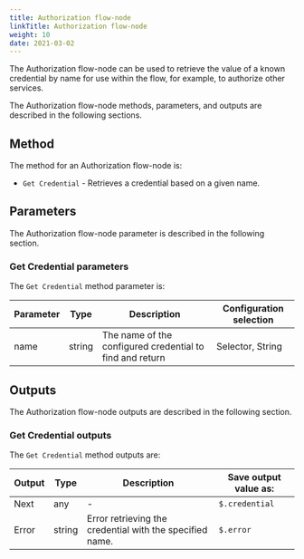 ```yaml
---
title: Authorization flow-node
linkTitle: Authorization flow-node
weight: 10
date: 2021-03-02
---
```


The Authorization flow-node can be used to retrieve the value of a known credential by name for use within the flow, for example, to authorize other services.

The Authorization flow-node methods, parameters, and outputs are described in the following sections.

## Method

The method for an Authorization flow-node is:

* `Get Credential` - Retrieves a credential based on a given name.

## Parameters

The Authorization flow-node parameter is described in the following section.

### Get Credential parameters

The `Get Credential` method parameter is:

| Parameter | Type | Description | Configuration selection |
| --- | --- | --- | --- |
| name | string | The name of the configured credential to find and return | Selector, String |

## Outputs

The Authorization flow-node outputs are described in the following section.

### Get Credential outputs

The `Get Credential` method outputs are:

| Output | Type | Description | Save output value as: |
| --- | --- | --- | --- |
| Next | any | \- | `$.credential` |
| Error | string | Error retrieving the credential with the specified name. | `$.error` |

